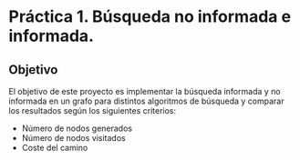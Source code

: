 # Práctica 1. Búsqueda no informada e informada.

## Objetivo
El objetivo de este proyecto es implementar la búsqueda informada y no informada en un grafo para distintos algoritmos de búsqueda y comparar los resultados según los siguientes criterios:
* Número de nodos generados
* Número de nodos visitados
* Coste del camino



